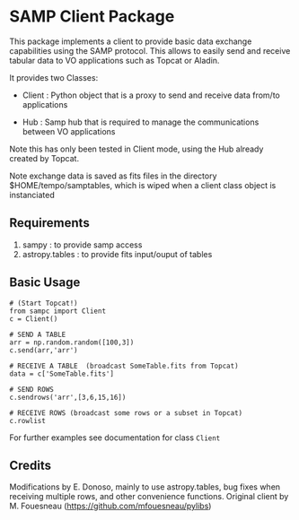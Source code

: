 SAMP Client Package
===================
This package implements a client to provide basic data exchange capabilities
using the SAMP protocol. This allows to easily send and receive tabular data 
to VO applications such as Topcat or Aladin.

It provides two Classes:

* Client :  Python object that is a proxy to send and receive data from/to applications

* Hub : Samp hub that is required to manage the communications between VO applications

Note this has only been tested in Client mode, using the Hub already created 
by Topcat.

Note exchange data is saved as fits files in the directory $HOME/tempo/samptables,
which is wiped when a client class object is instanciated

Requirements
------------
1. sampy : to provide samp access
2. astropy.tables :  to provide fits input/ouput of tables

Basic Usage
-----------
    # (Start Topcat!)
    from sampc import Client
    c = Client()

    # SEND A TABLE
    arr = np.random.random([100,3])
    c.send(arr,'arr')

    # RECEIVE A TABLE  (broadcast SomeTable.fits from Topcat)
    data = c['SomeTable.fits']

    # SEND ROWS     
    c.sendrows('arr',[3,6,15,16])

    # RECEIVE ROWS (broadcast some rows or a subset in Topcat)
    c.rowlist

For further examples see documentation for class ``Client``

Credits
-------
Modifications by E. Donoso, mainly to use astropy.tables, bug fixes when 
receiving multiple rows, and other convenience functions. Original client 
by M. Fouesneau (https://github.com/mfouesneau/pylibs)